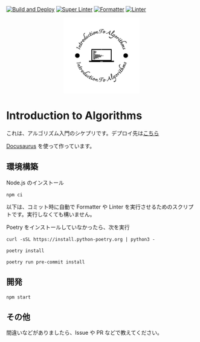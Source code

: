 [![Build and Deploy](https://github.com/sikepuri-algorithm/sikepuri-algorithm.github.io/actions/workflows/deploy.yml/badge.svg)](https://github.com/sikepuri-algorithm/sikepuri-algorithm.github.io/actions/workflows/deploy.yml) [![Super Linter](https://github.com/sikepuri-algorithm/sikepuri-algorithm.github.io/actions/workflows/super_linter.yml/badge.svg)](https://github.com/sikepuri-algorithm/sikepuri-algorithm.github.io/actions/workflows/super_linter.yml) [![Formatter](https://github.com/sikepuri-algorithm/sikepuri-algorithm.github.io/actions/workflows/formatter.yml/badge.svg)](https://github.com/sikepuri-algorithm/sikepuri-algorithm.github.io/actions/workflows/formatter.yml) [![Linter](https://github.com/sikepuri-algorithm/sikepuri-algorithm.github.io/actions/workflows/linter.yml/badge.svg)](https://github.com/sikepuri-algorithm/sikepuri-algorithm.github.io/actions/workflows/linter.yml)

<div style="text-align: center">
    <img src="./static/img/logo-black.svg" alt="logo" height="200px" >
</div>

# Introduction to Algorithms

これは、アルゴリズム入門のシケプリです。デプロイ先は[こちら](https://sikepuri-algorithm.github.io/)

[Docusaurus](https://docusaurus.io/) を使って作っています。

## 環境構築

Node.js のインストール

```shell
npm ci
```

以下は、コミット時に自動で Formatter や Linter を実行させるためのスクリプトです。実行しなくても構いません。

Poetry をインストールしていなかったら、次を実行

```shell
curl -sSL https://install.python-poetry.org | python3 -
```

```shell
poetry install
```

```shell
poetry run pre-commit install
```

## 開発

```shell
npm start
```

## その他

間違いなどがありましたら、Issue や PR などで教えてください。
